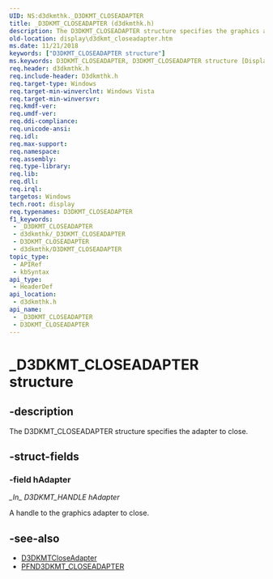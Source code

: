 ```yaml
---
UID: NS:d3dkmthk._D3DKMT_CLOSEADAPTER
title: _D3DKMT_CLOSEADAPTER (d3dkmthk.h)
description: The D3DKMT_CLOSEADAPTER structure specifies the graphics adapter to close.
old-location: display\d3dkmt_closeadapter.htm
ms.date: 11/21/2018
keywords: ["D3DKMT_CLOSEADAPTER structure"]
ms.keywords: D3DKMT_CLOSEADAPTER, D3DKMT_CLOSEADAPTER structure [Display Devices], OpenGL_Structs_578046d6-1625-4485-b43c-16ce2b7e812c.xml, _D3DKMT_CLOSEADAPTER, d3dkmthk/D3DKMT_CLOSEADAPTER, display.d3dkmt_closeadapter
req.header: d3dkmthk.h
req.include-header: D3dkmthk.h
req.target-type: Windows
req.target-min-winverclnt: Windows Vista
req.target-min-winversvr: 
req.kmdf-ver: 
req.umdf-ver: 
req.ddi-compliance: 
req.unicode-ansi: 
req.idl: 
req.max-support: 
req.namespace: 
req.assembly: 
req.type-library: 
req.lib: 
req.dll: 
req.irql: 
targetos: Windows
tech.root: display
req.typenames: D3DKMT_CLOSEADAPTER
f1_keywords:
 - _D3DKMT_CLOSEADAPTER
 - d3dkmthk/_D3DKMT_CLOSEADAPTER
 - D3DKMT_CLOSEADAPTER
 - d3dkmthk/D3DKMT_CLOSEADAPTER
topic_type:
 - APIRef
 - kbSyntax
api_type:
 - HeaderDef
api_location:
 - d3dkmthk.h
api_name:
 - _D3DKMT_CLOSEADAPTER
 - D3DKMT_CLOSEADAPTER
---
```


# _D3DKMT_CLOSEADAPTER structure


## -description

The D3DKMT_CLOSEADAPTER structure specifies the adapter to close.

## -struct-fields

### -field hAdapter

*\_In\_* *D3DKMT\_HANDLE* *hAdapter*

A handle to the graphics adapter to close.

## -see-also

- [D3DKMTCloseAdapter](nf-d3dkmthk-d3dkmtcloseadapter.md)
- [PFND3DKMT_CLOSEADAPTER](nc-d3dkmthk-pfnd3dkmt_closeadapter.md)

